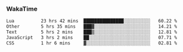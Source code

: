 ### WakaTime

<!--START_SECTION:waka-->

```txt
Lua          23 hrs 42 mins  ███████████████░░░░░░░░░░   60.22 %
Other        5 hrs 35 mins   ███▓░░░░░░░░░░░░░░░░░░░░░   14.21 %
Text         5 hrs 2 mins    ███▒░░░░░░░░░░░░░░░░░░░░░   12.81 %
JavaScript   3 hrs 2 mins    ██░░░░░░░░░░░░░░░░░░░░░░░   07.71 %
CSS          1 hr 6 mins     ▓░░░░░░░░░░░░░░░░░░░░░░░░   02.81 %
```

<!--END_SECTION:waka-->
